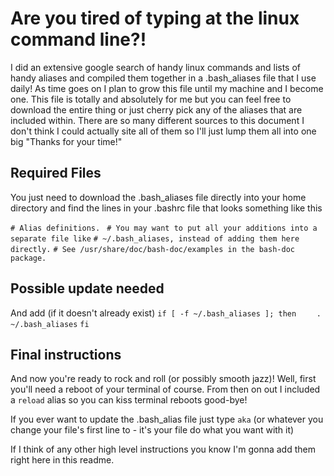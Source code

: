 # Are you tired of typing at the linux command line?!

I did an extensive google search of handy linux commands and lists of handy aliases and compiled them together in a .bash_aliases file that I use daily! As time goes on I plan to grow this file until my machine and I become one. This file is totally and absolutely for me but you can feel free to download the entire thing or just cherry pick any of the aliases that are included within. There are so many different sources to this document I don't think I could actually site all of them so I'll just lump them all into one big "Thanks for your time!"

## Required Files

You just need to download the .bash_aliases file directly into your home directory and find the lines in your .bashrc file that looks something like this 

`# Alias definitions. `
`# You may want to put all your additions into a separate file like`
`# ~/.bash_aliases, instead of adding them here directly.`
`# See /usr/share/doc/bash-doc/examples in the bash-doc package.`
## Possible update needed
And add (if it doesn't already exist)
`if [ -f ~/.bash_aliases ]; then`
`    . ~/.bash_aliases`
`fi`

## Final instructions
And now you're ready to rock and roll (or possibly smooth jazz)! Well, first you'll need a reboot of your terminal of course. From then on out I included a `reload` alias so you can kiss terminal reboots good-bye!

If you ever want to update the .bash_alias file just type `aka` (or whatever you change your file's first line to - it's your file do what you want with it)

If I think of any other high level instructions you know I'm gonna add them right here in this readme.
